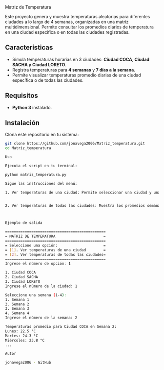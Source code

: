 Matriz de Temperatura

Este proyecto genera y muestra temperaturas aleatorias para diferentes ciudades a lo largo de 4 semanas, organizadas en una matriz multidimensional. Permite consultar los promedios diarios de temperatura en una ciudad específica o en todas las ciudades registradas.

## Características

- Simula temperaturas horarias en 3 ciudades: **Ciudad COCA, Ciudad SACHA y Ciudad LORETO**.
- Registra temperaturas para **4 semanas** y **7 días a la semana**.
- Permite visualizar temperaturas promedio diarias de una ciudad específica o de todas las ciudades.

## Requisitos

- **Python 3** instalado.

## Instalación

Clona este repositorio en tu sistema:

```sh
git clone https://github.com/jonavega2006/Matriz_temperatura.git
cd Matriz_temperatura

Uso

Ejecuta el script en tu terminal:

python matriz_temperatura.py

Sigue las instrucciones del menú:

1. Ver temperaturas de una ciudad: Permite seleccionar una ciudad y una semana para mostrar los promedios diarios.


2. Ver temperaturas de todas las ciudades: Muestra los promedios semanales de cada ciudad.



Ejemplo de salida

==============================================
= MATRIZ DE TEMPERATURA                      =
==============================================
= Seleccione una opción:                     =
= [1]. Ver temperaturas de una ciudad        =
= [2]. Ver temperaturas de todas las ciudades=
==============================================
Ingrese el número de opción: 1

1. Ciudad COCA
2. Ciudad SACHA
3. Ciudad LORETO
Ingrese el número de la ciudad: 1

Seleccione una semana (1-4):
1. Semana 1
2. Semana 2
3. Semana 3
4. Semana 4
Ingrese el número de la semana: 2

Temperaturas promedio para Ciudad COCA en Semana 2:
Lunes: 22.5 °C
Martes: 24.3 °C
Miércoles: 23.8 °C
...

Autor

jonavega2006 - GitHub
